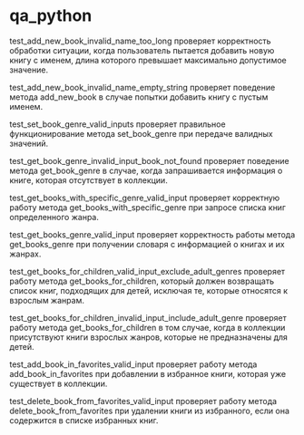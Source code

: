# qa_python
test_add_new_book_invalid_name_too_long проверяет корректность обработки ситуации, 
когда пользователь пытается добавить новую книгу с именем, длина которого превышает максимально допустимое значение.

test_add_new_book_invalid_name_empty_string проверяет поведение метода add_new_book в случае попытки добавить книгу 
с пустым именем.

test_set_book_genre_valid_inputs проверяет правильное функционирование метода set_book_genre 
при передаче валидных значений.

test_get_book_genre_invalid_input_book_not_found проверяет поведение метода get_book_genre в случае, 
когда запрашивается информация о книге, которая отсутствует в коллекции.

test_get_books_with_specific_genre_valid_input проверяет корректную работу метода get_books_with_specific_genre 
при запросе списка книг определенного жанра.

test_get_books_genre_valid_input проверяет корректность работы метода get_books_genre при получении словаря 
с информацией о книгах и их жанрах.

test_get_books_for_children_valid_input_exclude_adult_genres проверяет работу метода get_books_for_children, 
который должен возвращать список книг, подходящих для детей, исключая те, которые относятся к взрослым жанрам.

test_get_books_for_children_invalid_input_include_adult_genre проверяет работу метода get_books_for_children 
в том случае, когда в коллекции присутствуют книги взрослых жанров, которые не предназначены для детей.

test_add_book_in_favorites_valid_input проверяет работу метода add_book_in_favorites при добавлении в избранное книги, 
которая уже существует в коллекции.

test_delete_book_from_favorites_valid_input проверяет работу метода delete_book_from_favorites 
при удалении книги из избранного, если она содержится в списке избранных книг.



















